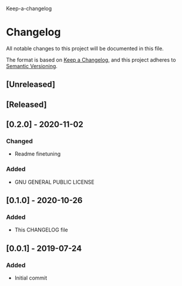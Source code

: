 Keep-a-changelog
# Changelog
All notable changes to this project will be documented in this file.

The format is based on [Keep a Changelog](https://keepachangelog.com/en/1.0.0/),
and this project adheres to [Semantic Versioning](https://semver.org/spec/v2.0.0.html).

## [Unreleased]

## [Released]

## [0.2.0] - 2020-11-02
### Changed
- Readme finetuning
### Added
- GNU GENERAL PUBLIC LICENSE 

## [0.1.0] - 2020-10-26
### Added
- This CHANGELOG file

## [0.0.1] - 2019-07-24
### Added
- Initial commit
